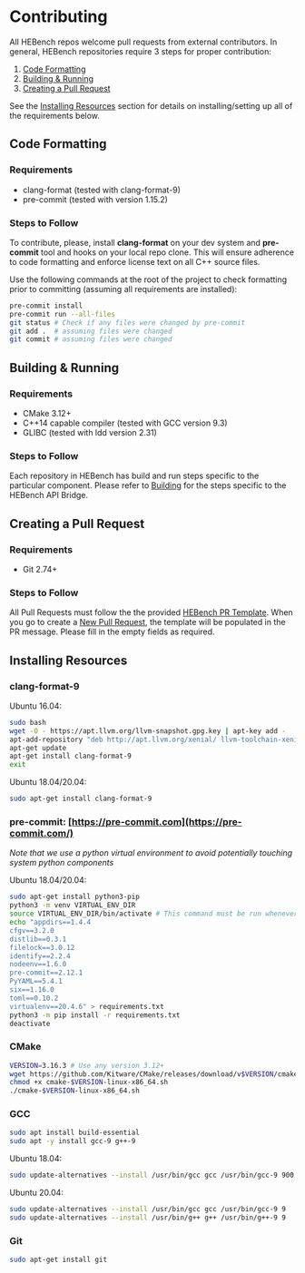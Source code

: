 # Contributing

All HEBench repos welcome pull requests from external contributors. In general, HEBench repositories require 3 steps for proper contribution:

1. [Code Formatting](#formatting)
2. [Building & Running](#building-and-running)
3. [Creating a Pull Request](#pull-request-template)

See the [Installing Resources](#resources) section for details on installing/setting up all of the requirements below.

## Code Formatting <a name="formatting"></a>

### Requirements
- clang-format (tested with clang-format-9) 
- pre-commit (tested with version 1.15.2) 

### Steps to Follow
To contribute, please, install **clang-format** on your dev system and **pre-commit** tool and hooks on your local repo clone. This will ensure adherence to code formatting and enforce license text on all C++ source files.

Use the following commands at the root of the project to check formatting prior to committing (assuming all requirements are installed):
```bash
pre-commit install
pre-commit run --all-files
git status # Check if any files were changed by pre-commit
git add .  # assuming files were changed
git commit # assuming files were changed
```

## Building & Running <a name="building-and-running"></a>

### Requirements
- CMake 3.12+
- C++14 capable compiler (tested with GCC version 9.3)
- GLIBC (tested with ldd version 2.31)

### Steps to Follow
Each repository in HEBench has build and run steps specific to the particular component. Please refer to [Building](https://github.com/hebench/api-bridge#building) for the steps specific to the HEBench API Bridge.

## Creating a Pull Request <a name="pull-request-template"></a>

### Requirements
- Git 2.74+

### Steps to Follow
All Pull Requests must follow the the provided [HEBench PR Template](https://github.com/hebench/api-bridge/blob/main/.github/PULL_REQUEST_TEMPLATE.md). When you go to create a [New Pull Request](https://github.com/hebench/api-bridge/compare), the template will be populated in the PR message. Please fill in the empty fields as required.

## Installing Resources <a name="resources"></a>

### clang-format-9
Ubuntu 16.04:
```bash
sudo bash
wget -O - https://apt.llvm.org/llvm-snapshot.gpg.key | apt-key add -
apt-add-repository "deb http://apt.llvm.org/xenial/ llvm-toolchain-xenial-9 main"
apt-get update
apt-get install clang-format-9
exit
```

Ubuntu 18.04/20.04:
```bash
sudo apt-get install clang-format-9
```

### pre-commit: [https://pre-commit.com](https://pre-commit.com/)
*Note that we use a python virtual environment to avoid potentially touching system python components*

Ubuntu 18.04/20.04:
```bash
sudo apt-get install python3-pip
python3 -m venv VIRTUAL_ENV_DIR
source VIRTUAL_ENV_DIR/bin/activate # This command must be run whenever using pre-commit
echo "appdirs==1.4.4
cfgv==3.2.0
distlib==0.3.1
filelock==3.0.12
identify==2.2.4
nodeenv==1.6.0
pre-commit==2.12.1
PyYAML==5.4.1
six==1.16.0
toml==0.10.2
virtualenv==20.4.6" > requirements.txt
python3 -m pip install -r requirements.txt
deactivate
```

### CMake
```bash
VERSION=3.16.3 # Use any version 3.12+
wget https://github.com/Kitware/CMake/releases/download/v$VERSION/cmake-$VERSION-linux-x86_64.sh
chmod +x cmake-$VERSION-linux-x86_64.sh
./cmake-$VERSION-linux-x86_64.sh
```

### GCC
```bash
sudo apt install build-essential
sudo apt -y install gcc-9 g++-9
```
Ubuntu 18.04:
```bash
sudo update-alternatives --install /usr/bin/gcc gcc /usr/bin/gcc-9 900 --slave /usr/bin/g++ g++ /usr/bin/g++-9
```
Ubuntu 20.04:
```bash
sudo update-alternatives --install /usr/bin/gcc gcc /usr/bin/gcc-9 9 
sudo update-alternatives --install /usr/bin/g++ g++ /usr/bin/g++-9 9
```

### Git
```bash
sudo apt-get install git
```

